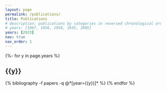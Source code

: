 ```yaml
---
layout: page
permalink: /publications/
title: Publications
# description: publications by categories in reversed chronological order. generated by jekyll-scholar.
# years: [1967, 1956, 1950, 1935, 1905]
years: [2023]
nav: true
nav_order: 1
---
```

<!-- _pages/publications.md -->
<div class="publications">

{%- for y in page.years %}
  <h2 class="year">{{y}}</h2>
  {% bibliography -f papers -q @*[year={{y}}]* %}
{% endfor %}

</div>
